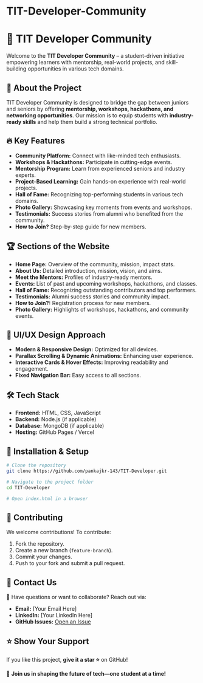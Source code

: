 # TIT-Developer-Community 

# 🚀 TIT Developer Community

Welcome to the **TIT Developer Community** – a student-driven initiative empowering learners with mentorship, real-world projects, and skill-building opportunities in various tech domains.

## 🌟 About the Project
TIT Developer Community is designed to bridge the gap between juniors and seniors by offering **mentorship, workshops, hackathons, and networking opportunities**. Our mission is to equip students with **industry-ready skills** and help them build a strong technical portfolio.

## 🔥 Key Features
- **Community Platform:** Connect with like-minded tech enthusiasts.
- **Workshops & Hackathons:** Participate in cutting-edge events.
- **Mentorship Program:** Learn from experienced seniors and industry experts.
- **Project-Based Learning:** Gain hands-on experience with real-world projects.
- **Hall of Fame:** Recognizing top-performing students in various tech domains.
- **Photo Gallery:** Showcasing key moments from events and workshops.
- **Testimonials:** Success stories from alumni who benefited from the community.
- **How to Join?** Step-by-step guide for new members.

## 🏆 Sections of the Website
- **Home Page:** Overview of the community, mission, impact stats.
- **About Us:** Detailed introduction, mission, vision, and aims.
- **Meet the Mentors:** Profiles of industry-ready mentors.
- **Events:** List of past and upcoming workshops, hackathons, and classes.
- **Hall of Fame:** Recognizing outstanding contributors and top performers.
- **Testimonials:** Alumni success stories and community impact.
- **How to Join?:** Registration process for new members.
- **Photo Gallery:** Highlights of workshops, hackathons, and community events.

## 🎨 UI/UX Design Approach
- **Modern & Responsive Design:** Optimized for all devices.
- **Parallax Scrolling & Dynamic Animations:** Enhancing user experience.
- **Interactive Cards & Hover Effects:** Improving readability and engagement.
- **Fixed Navigation Bar:** Easy access to all sections.

## 🛠️ Tech Stack
- **Frontend:** HTML, CSS, JavaScript
- **Backend:** Node.js (if applicable)
- **Database:** MongoDB (if applicable)
- **Hosting:** GitHub Pages / Vercel

## 📌 Installation & Setup
```bash
# Clone the repository
git clone https://github.com/pankajkr-143/TIT-Developer.git

# Navigate to the project folder
cd TIT-Developer

# Open index.html in a browser
```

## 🚀 Contributing
We welcome contributions! To contribute:
1. Fork the repository.
2. Create a new branch (`feature-branch`).
3. Commit your changes.
4. Push to your fork and submit a pull request.

## 📧 Contact Us
📩 Have questions or want to collaborate? Reach out via:
- **Email:** [Your Email Here]
- **LinkedIn:** [Your LinkedIn Here]
- **GitHub Issues:** [Open an Issue](https://github.com/pankajkr-143/TIT-Developer/issues)

## ⭐ Show Your Support
If you like this project, **give it a star ⭐** on GitHub!

🚀 **Join us in shaping the future of tech—one student at a time!**



